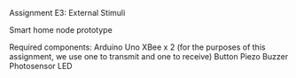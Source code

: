 Assignment E3: External Stimuli

Smart home node prototype

Required components:
Arduino Uno
XBee x 2 (for the purposes of this assignment, we use one to transmit and one to receive)
Button
Piezo Buzzer
Photosensor
LED


